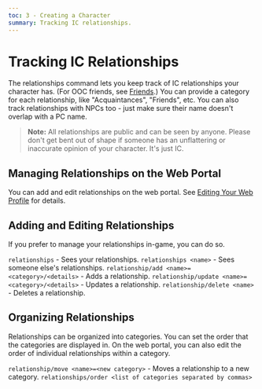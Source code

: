 ```yaml
---
toc: 3 - Creating a Character
summary: Tracking IC relationships.
---
```

# Tracking IC Relationships

The relationships command lets you keep track of IC relationships your character has.  (For OOC friends, see [Friends](/help/friends).) You can provide a category for each relationship, like "Acquaintances", "Friends", etc.   You can also track relationships with NPCs too - just make sure their name doesn't overlap with a PC name.

> **Note:**  All relationships are public and can be seen by anyone.  Please don't get bent out of shape if someone has an unflattering or inaccurate opinion of your character.  It's just IC.

## Managing Relationships on the Web Portal

You can add and edit relationships on the web portal.  See [Editing Your Web Profile](/help/web_profile) for details.

## Adding and Editing Relationships

If you prefer to manage your relationships in-game, you can do so.

`relationships` - Sees your relationships.
`relationships <name>` - Sees someone else's relationships.
`relationship/add <name>=<category>/<details>` - Adds a relationship.
`relationship/update <name>=<category>/<details>` - Updates a relationship.
`relationship/delete <name>` - Deletes a relationship.

## Organizing Relationships

Relationships can be organized into categories.  You can set the order that the categories are displayed in.  On the web portal, you can also edit the order of individual relationships within a category.

`relationship/move <name>=<new category>` - Moves a relationship to a new category.
`relationships/order <list of categories separated by commas>`